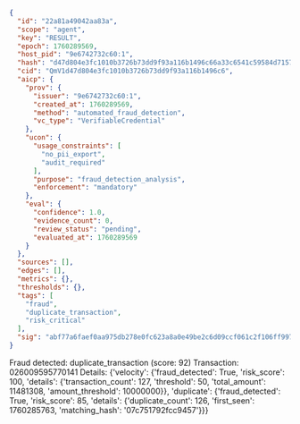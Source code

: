 ```json
{
  "id": "22a81a49042aa83a",
  "scope": "agent",
  "key": "RESULT",
  "epoch": 1760289569,
  "host_pid": "9e6742732c60:1",
  "hash": "d47d804e3fc1010b3726b73dd9f93a116b1496c66a33c6541c59584d71573856",
  "cid": "QmV1d47d804e3fc1010b3726b73dd9f93a116b1496c6",
  "aicp": {
    "prov": {
      "issuer": "9e6742732c60:1",
      "created_at": 1760289569,
      "method": "automated_fraud_detection",
      "vc_type": "VerifiableCredential"
    },
    "ucon": {
      "usage_constraints": [
        "no_pii_export",
        "audit_required"
      ],
      "purpose": "fraud_detection_analysis",
      "enforcement": "mandatory"
    },
    "eval": {
      "confidence": 1.0,
      "evidence_count": 0,
      "review_status": "pending",
      "evaluated_at": 1760289569
    }
  },
  "sources": [],
  "edges": [],
  "metrics": {},
  "thresholds": {},
  "tags": [
    "fraud",
    "duplicate_transaction",
    "risk_critical"
  ],
  "sig": "abf77a6faef0aa975db278e0fc623a8a0e49be2c6d09ccf061c2f106ff997d13"
}
```

Fraud detected: duplicate_transaction (score: 92)
Transaction: 026009595770141
Details: {'velocity': {'fraud_detected': True, 'risk_score': 100, 'details': {'transaction_count': 127, 'threshold': 50, 'total_amount': 11481308, 'amount_threshold': 10000000}}, 'duplicate': {'fraud_detected': True, 'risk_score': 85, 'details': {'duplicate_count': 126, 'first_seen': 1760285763, 'matching_hash': '07c751792fcc9457'}}}